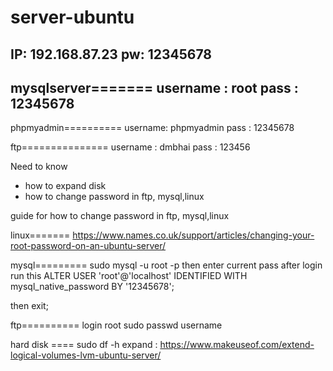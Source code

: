 # server-ubuntu

IP: 192.168.87.23
pw: 12345678
------------------
mysqlserver=======
username : root
pass : 12345678
------------------
phpmyadmin==========
username: phpmyadmin
pass : 12345678

ftp===============
username : dmbhai
pass     : 123456







Need to know 
- how to expand disk
- how to change password in ftp, mysql,linux

guide for how to change password in ftp, mysql,linux

linux=======
https://www.names.co.uk/support/articles/changing-your-root-password-on-an-ubuntu-server/

mysql=========
sudo mysql -u root -p
then 
enter current pass
after login
run this 
ALTER USER 'root'@'localhost' IDENTIFIED WITH mysql_native_password BY '12345678';


then 
exit;

ftp==========
login root
sudo passwd username

hard disk ====
sudo df -h
expand : https://www.makeuseof.com/extend-logical-volumes-lvm-ubuntu-server/
